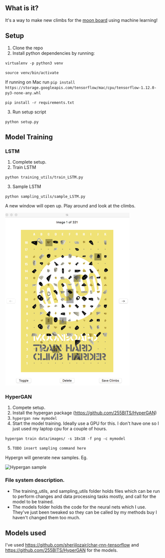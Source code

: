 ## What is it?

It's a way to make new climbs for the [moon board](https://www.moonboard.com/) using machine learning!

## Setup

1. Clone the repo
2. Install python dependencies by running:

`virtualenv -p python3 venv`

`source venv/bin/activate`

If running on Mac run
`pip install https://storage.googleapis.com/tensorflow/mac/cpu/tensorflow-1.12.0-py3-none-any.whl`

`pip install -r requirements.txt`

3. Run setup script

`python setup.py`

## Model Training

### LSTM

1. Complete setup.
2. Train LSTM

`python training_utils/train_LSTM.py`

3. Sample LSTM

`python sampling_utils/sample_LSTM.py`

A new window will open up. Play around and look at the climbs.

<img src="climb_viewer/Ui.png" width="400">

### HyperGAN

1. Compete setup.
2. Install the hypergan package (https://github.com/255BITS/HyperGAN)
3. `hypergan new mymodel`
4. Start the model training. Ideally use a GPU for this. I don't have one so I just used my laptop cpu for a couple of hours.

`hypergan train data/images/ -s 18x18 -f png -c mymodel`

5. `TODO insert sampling command here` 

Hypergn will generate new samples. Eg.

![Hypergan sample](https://github.com/andrew-houghton/moon-board-climbing/blob/master/climb_viewer/temp.png)

### File system description.

* The training_utils, and sampling_utils folder holds files which can be run to perform changes and data processing tasks mostly, and call for the model to be trained.
* The models folder holds the code for the neural nets which I use. They've just been tweaked so they can be called by my methods buy I haven't changed them too much.

## Models used

I've used https://github.com/sherjilozair/char-rnn-tensorflow and https://github.com/255BITS/HyperGAN for the models.
